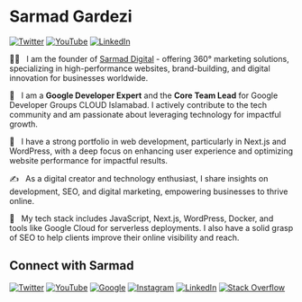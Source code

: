 # Sarmad Gardezi

[![Twitter](https://img.shields.io/badge/Twitter-black.svg?logo=X&logoColor=white&style=flat)](https://x.com/sarmadgardezi) [![YouTube](https://img.shields.io/badge/YouTube-%23FF0000.svg?logo=YouTube&logoColor=white&style=flat)](https://www.youtube.com/channel/UCoSXVRD0tdj_yja6xbMHcng) [![LinkedIn](https://img.shields.io/badge/LinkedIn-%230077B5.svg?logo=linkedin&logoColor=white&style=flat)](https://linkedin.com/in/sarmadgardezi) 

👋🏻  &nbsp; I am the founder of [Sarmad Digital](https://sarmadgardezi.com/) - offering 360° marketing solutions, specializing in high-performance websites, brand-building, and digital innovation for businesses worldwide.

🎉  &nbsp; I am a **Google Developer Expert** and the **Core Team Lead** for Google Developer Groups CLOUD Islamabad. I actively contribute to the tech community and am passionate about leveraging technology for impactful growth.

🏢  &nbsp; I have a strong portfolio in web development, particularly in Next.js and WordPress, with a deep focus on enhancing user experience and optimizing website performance for impactful results.

✍️  &nbsp; As a digital creator and technology enthusiast, I share insights on development, SEO, and digital marketing, empowering businesses to thrive online.

🌱  &nbsp; My tech stack includes JavaScript, Next.js, WordPress, Docker, and tools like Google Cloud for serverless deployments. I also have a solid grasp of SEO to help clients improve their online visibility and reach.

## Connect with Sarmad

[![Twitter](https://img.shields.io/badge/Twitter-black.svg?logo=X&logoColor=white&style=flat)](https://x.com/sarmadgardezi) [![YouTube](https://img.shields.io/badge/YouTube-%23FF0000.svg?logo=YouTube&logoColor=white&style=flat)]([https://www.youtube.com/channel/UCoSXVRD0tdj_yja6xbMHcng](https://www.youtube.com/c/sarmadgardezi)) [![Google](https://img.shields.io/badge/Google-black.svg?logo=Google&logoColor=white&style=flat)](https://g.dev/sarmadgardezi) [![Instagram](https://img.shields.io/badge/Instagram-%23E4405F.svg?logo=Instagram&logoColor=white&style=flat)](https://instagram.com/sarmadgardezi) [![LinkedIn](https://img.shields.io/badge/LinkedIn-%230077B5.svg?logo=linkedin&logoColor=white&style=flat)](https://linkedin.com/in/sarmadgardezi) [![Stack Overflow](https://img.shields.io/badge/-Stackoverflow-FE7A16?logo=stack-overflow&logoColor=white&style=flat)](https://stackoverflow.com/users/your-stackoverflow-id)
